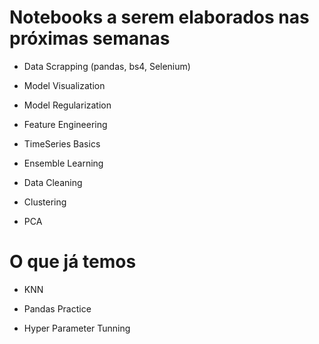 # Notebooks a serem elaborados nas próximas semanas

* Data Scrapping (pandas, bs4, Selenium)

* Model Visualization

* Model Regularization

* Feature Engineering 

* TimeSeries Basics 

* Ensemble Learning 

* Data Cleaning

* Clustering 

* PCA 


# O que já temos 

* KNN

* Pandas Practice 

* Hyper Parameter Tunning 
